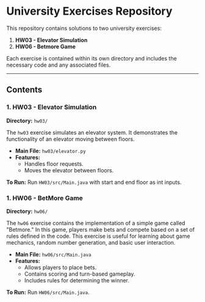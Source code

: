 <!--
SPDX-FileCopyrightText: 2024 Soenke Weber

SPDX-License-Identifier: MIT
-->

# University Exercises Repository

This repository contains solutions to two university exercises:

1. **HW03 - Elevator Simulation**
2. **HW06 - Betmore Game**

Each exercise is contained within its own directory and includes the necessary code and any associated files.

---

## Contents

### 1. HW03 - Elevator Simulation
**Directory:** `hw03/`

The `hw03` exercise simulates an elevator system. It demonstrates the functionality of an elevator moving between floors.

- **Main File:** `hw03/elevator.py`
- **Features:**
    - Handles floor requests.
    - Moves the elevator between floors.

**To Run:**
Run `HW03/src/Main.java` with start and end floor as int inputs.

### 1. HW06 - BetMore Game
**Directory:** `hw06/`

The `hw06` exercise contains the implementation of a simple game called "Betmore." In this game, players make bets and compete based on a set of rules defined in the code. This exercise is useful for learning about game mechanics, random number generation, and basic user interaction.

- **Main File:** `hw06/src/Main.java`
- **Features:**
    - Allows players to place bets.
    - Contains scoring and turn-based gameplay.
    - Includes rules for determining the winner.

**To Run:**
Run `HW06/src/Main.java`.
